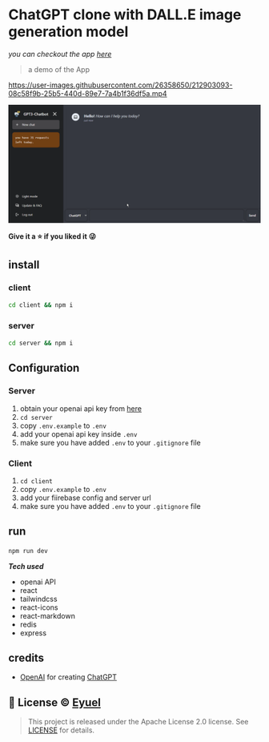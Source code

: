 # ChatGPT clone with DALL.E image generation model

*you can checkout the app [here](https://chatgpt.eyucoder.com/)*

> a demo of the App

https://user-images.githubusercontent.com/26358650/212903093-08c58f9b-25b5-440d-89e7-7a4b1f36df5a.mp4

<img src="_pics/demo.gif" width="700px" alt="android icon"/>

**Give it a ⭐ if you liked it 😜**

## install

### client
```bash
cd client && npm i
```
### server
```bash
cd server && npm i
```

## Configuration
### Server
1. obtain your openai api key from [here](https://openai.com)
2. `cd server`
3. copy `.env.example` to `.env`
4. add your openai api key inside `.env`
5. make sure you have added `.env` to your `.gitignore` file

### Client
1. `cd client`
2. copy `.env.example` to `.env`
3. add your fiirebase config and server url
4. make sure you have added `.env` to your `.gitignore` file

## run
```bash
npm run dev
```

***Tech used***
  - openai API
  - react
  - tailwindcss
  - react-icons
  - react-markdown
  - redis
  - express


## credits
- [OpenAI](https://openai.com) for creating [ChatGPT](https://chat.openai.com/chat)

## 📝 License © [Eyuel](https://linkedin.com/in/eyuel-daniel)

>This project is released under the Apache License 2.0 license.
See [LICENSE](./LICENSE) for details.
